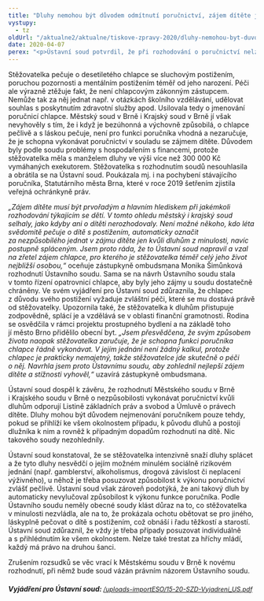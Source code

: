 ```yaml
---
title: "Dluhy nemohou být důvodem odmítnutí poručnictví, zájem dítěte je důležitější"
vystupy:
  - tz
oldUrl: "/aktualne2/aktualne/tiskove-zpravy-2020/dluhy-nemohou-byt-duvodem-odmitnuti-porucnictvi-zajem-ditete-je-dulezitejsi/"
date: 2020-04-07
perex: "<p>Ústavní soud potvrdil, že při rozhodování o poručnictví nelze trestat za „hříchy z mládí“. V souladu s názorem zástupkyně ombudsmana Moniky Šimůnkové, vystupující v řízení jako opatrovník desetiletého chlapce s postižením, zrušil Ústavní soud rozhodnutí městského a krajského soudu, které odmítly jmenovat poručnicí ženu, v jejíž láskyplné péči chlapec dlouhodobě žije. </p>"
---
```


<!-- imported from the old website -->

<p>Stěžovatelka pečuje o desetiletého chlapce se sluchovým postižením, poruchou pozornosti a mentálním postižením téměř od jeho narození. Péči ale výrazně ztěžuje fakt, že není chlapcovým zákonným zástupcem. Nemůže tak za něj jednat např. v otázkách školního vzdělávání, udělovat souhlas s poskytnutím zdravotní služby apod. Usilovala tedy o jmenování poručnicí chlapce. Městský soud v Brně i Krajský soud v Brně jí však nevyhověly s tím, že i když je bezúhonná a výchovně způsobilá, o chlapce pečlivě a s láskou pečuje, není pro funkci poručníka vhodná a nezaručuje, že je schopna vykonávat poručnictví v souladu se zájmem dítěte. Důvodem byly podle soudu problémy s hospodařením s financemi, protože stěžovatelka měla s manželem dluhy ve výši více než 300 000 Kč vymáhaných exekutorem. Stěžovatelka s rozhodnutím soudů nesouhlasila a obrátila se na Ústavní soud. Poukázala mj. i na pochybení stávajícího poručníka, Statutárního města Brna, které v roce 2019 šetřením zjistila veřejná ochránkyně práv.</p><p><i>„Zájem dítěte musí být prvořadým a hlavním hlediskem při jakémkoli rozhodování týkajícím se dětí. V tomto ohledu městský i krajský soud selhaly, jako kdyby ani o dítěti nerozhodovaly. Není možné někoho, kdo léta svědomitě pečuje o dítě s postižením, automaticky označit za nezpůsobilého jednat v zájmu dítěte jen kvůli dluhům z minulosti, navíc postupně spláceným. Jsem proto ráda, že to Ústavní soud napravil a vzal na zřetel zájem chlapce, pro kterého je stěžovatelka téměř celý jeho život nejbližší osobou,“</i> oceňuje zástupkyně ombudsmana Monika Šimůnková rozhodnutí Ústavního soudu. Sama se na návrh Ústavního soudu stala v tomto řízení opatrovnicí chlapce, aby byly jeho zájmy u soudu dostatečně chráněny. Ve svém vyjádření pro Ústavní soud zdůraznila, že chlapec z důvodu svého postižení vyžaduje zvláštní péči, které se mu dostává právě od stěžovatelky. Upozornila také, že stěžovatelka k dluhům přistupuje zodpovědně, splácí je a vzdělává se v oblasti finanční gramotnosti. Rodina se osvědčila v rámci projektu prostupného bydlení a na základě toho jí město Brno přidělilo obecní byt. <i>„Jsem přesvědčena, že svým způsobem života naopak stěžovatelka zaručuje, že je schopna funkci poručníka chlapce řádně vykonávat. V jejím jednání není žádný kalkul, protože chlapec je prakticky nemajetný, takže stěžovatelce jde skutečně o péči o něj. Navrhla jsem proto Ústavnímu soudu, aby zohlednil nejlepší zájem dítěte a stížnosti vyhověl,“</i> uzavírá zástupkyně ombudsmana.</p><p>Ústavní soud dospěl k závěru, že rozhodnutí Městského soudu v Brně i Krajského soudu v Brně o nezpůsobilosti vykonávat poručnictví kvůli dluhům odporují Listině základních práv a svobod a Úmluvě o právech dítěte. Dluhy mohou být důvodem nejmenování poručníkem pouze tehdy, pokud se přihlíží ke všem okolnostem případu, k původu dluhů a postoji dlužníka k nim a rovněž k případným dopadům rozhodnutí na dítě. Nic takového soudy nezohlednily.</p><p>Ústavní soud konstatoval, že se stěžovatelka intenzivně snaží dluhy splácet a že tyto dluhy nesvědčí o jejím možném minulém sociálně rizikovém jednání (např. gamblerství, alkoholismus, drogová závislost či neplacení výživného), u něhož je třeba posuzovat způsobilost k výkonu poručnictví zvlášť pečlivě. Ústavní soud však zároveň podotýká, že ani takový dluh by automaticky nevylučoval způsobilost k výkonu funkce poručníka. Podle Ústavního soudu neměly obecné soudy klást důraz na to, co stěžovatelka v minulosti nezvládla, ale na to, že prokázala ochotu obětovat se pro jiného, láskyplně pečovat o dítě s postižením, což obnáší i řadu těžkostí a starostí. Ústavní soud zdůraznil, že vždy je třeba případy posuzovat individuálně a s přihlédnutím ke všem okolnostem. Nelze také trestat za hříchy mládí, každý má právo na druhou šanci.</p><p>Zrušením rozsudků se věc vrací k Městskému soudu v Brně k novému rozhodnutí, při němž bude soud vázán právním názorem Ústavního soudu.</p><h5>Vyjádření pro Ústavní soud: <a href="/uploads-importESO/15-20-SZD-Vyjadreni_US.pdf" style="font-size: 12.8px; font-weight: normal;">/uploads-importESO/15-20-SZD-Vyjadreni_US.pdf</a></h5>
